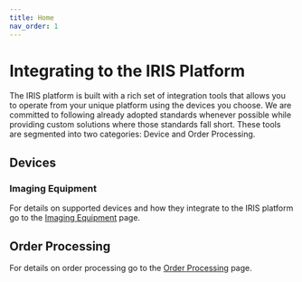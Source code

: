 ```yaml
---
title: Home
nav_order: 1
---
```


# Integrating to the IRIS Platform

The IRIS platform is built with a rich set of integration tools that allows you to operate from your unique platform using the devices you choose.  We are committed to following already adopted standards whenever possible while providing custom solutions where those standards fall short. These tools are segmented into two categories: Device and Order Processing.

## Devices
### Imaging Equipment
For details on supported devices and how they integrate to the IRIS platform go to the [Imaging Equipment](/IntegrationDocumentation/docs/integration/CameraIntegration) page. 

## Order Processing
For details on order processing go to the [Order Processing](/IntegrationDocumentation/docs/integration/OrderProcessingIntegrations) page. 